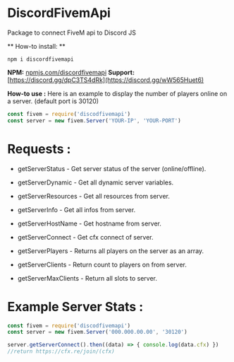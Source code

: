 # DiscordFivemApi
Package to connect FiveM api to Discord JS

** How-to install: **

```
npm i discordfivemapi
```

**NPM:** [npmjs.com/discordfivemapi](https://www.npmjs.com/package/discordfivemapi)
**Support:** [https://discord.gg/dpC3TS4dRk](https://discord.gg/wW565Huet6)

**How-to use :** 
Here is an example to display the number of players online on a server.
(default port is 30120)

```js
const fivem = require('discodfivemapi')
const server = new fivem.Server('YOUR-IP', 'YOUR-PORT')
```

# Requests :
- getServerStatus - Get server status of the server (online/offline).

- getServerDynamic - Get all dynamic server variables.
- getServerResources - Get all resources from server.
- getServerInfo - Get all infos from server.
- getServerHostName - Get hostname from server.
- getServerConnect - Get cfx connect of server.

- getServerPlayers - Returns all players on the server as an array.
- getServerClients - Return count to players on from server.
- getServerMaxClients - Return all slots to server.

# **Example Server Stats** :

```js
const fivem = require('discodfivemapi')
const server = new fivem.Server('000.000.00.00', '30120')

server.getServerConnect().then((data) => { console.log(data.cfx) })
//return https://cfx.re/join/(cfx)
```
